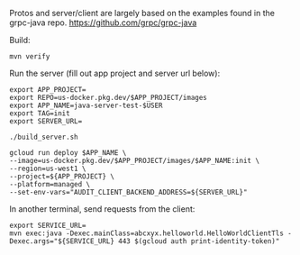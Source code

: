 Protos and server/client are largely based on the examples found in the grpc-java repo. https://github.com/grpc/grpc-java

Build:

```
mvn verify
```

Run the server (fill out app project and server url below):
```
export APP_PROJECT=
export REPO=us-docker.pkg.dev/$APP_PROJECT/images
export APP_NAME=java-server-test-$USER
export TAG=init
export SERVER_URL=

./build_server.sh

gcloud run deploy $APP_NAME \
--image=us-docker.pkg.dev/$APP_PROJECT/images/$APP_NAME:init \
--region=us-west1 \
--project=${APP_PROJECT} \
--platform=managed \
--set-env-vars="AUDIT_CLIENT_BACKEND_ADDRESS=${SERVER_URL}"
```

In another terminal, send requests from the client:
```
export SERVICE_URL=
mvn exec:java -Dexec.mainClass=abcxyx.helloworld.HelloWorldClientTls -Dexec.args="${SERVICE_URL} 443 $(gcloud auth print-identity-token)"
```